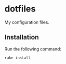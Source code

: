 # dotfiles

My configuration files.

## Installation

Run the following command:

```
rake install
```
